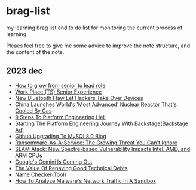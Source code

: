 # brag-list
my learning brag list and to do list for monitoring the current process of learning

Pleaes feel free to give me some advice to improve the note structure, and the content of the note.

## 2023 dec
- [How to grow from senior to lead role](./2023/dec/11/note.md#how-to-grow-from-senior-to-lead-role)
- [Work Place (TS) Senior Experience](./2023/dec/11/note.md#work-place-ts-senior-experience)
- [New Bluetooth Flaw Let Hackers Take Over Devices](./2023/dec/11/note.md#new-bluetooth-flaw-let-hackers-take-over-devices)
- [China Launches World's 'Most Advanced' Nuclear Reactor That's Cooled By Gas](./2023/dec/12/note.md#china-launches-worlds-most-advanced-nuclear-reactor-thats-cooled-by-gas-not-water)
- [9 Steps To Platform Engineering Hell](./2023/dec/12/note.md#9-steps-to-platform-engineering-hell)
- [Starting The Platform Engineering Journey With Backstage(Backstage Ad)](./2023/dec/12/note.md#starting-the-platform-engineering-journey-with-backstage)
- [Github Upgrading To MySQL8.0 Blog](./2023/dec/12/note.md#github-upgrading-to-mysql80-blog)
- [Ransomware-As-A-Service: The Growing Threat You Can't Ignore](./2023/dec/12/note.md#ransomware-as-a-service-the-growing-threat-you-cant-ignore)
- [SLAM Atack: New Spectre-based Vulnerability Impacts Intel, AMD, and ARM CPUs](./2023/dec/12/note.md#slam-atack-new-spectre-based-vulnerability-impacts-intel-amd-and-arm-cpus)
- [Google's Gemini Is Coming Out](./2023/dec/14/note.md#googles-gemini-is-coming-out)
- [The Value Of Repaying Good Technical Debts](./2023/dec/15/note.md#the-value-of-repaying-good-technical-debts)
- [Name Checker(Tool)](./2023/dec/15/note.md#name-checkertool)
- [How To Analyze Malware's Network Traffic In A Sandbox](./2023/dec/15/note.md#how-to-analyze-malwares-network-traffic-in-a-sandbox)